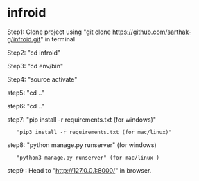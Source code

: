 # infroid

Step1: Clone project using "git clone https://github.com/sarthak-g/infroid.git" in terminal

Step2: "cd infroid"

Step3: "cd env/bin"

Step4: "source activate"

step5: "cd .."

step6: "cd .."

step7: "pip install -r requirements.txt (for windows)"

       "pip3 install -r requirements.txt (for mac/linux)"
       
step8: "python manage.py runserver"  (for windows)

       "python3 manage.py runserver" (for mac/linux )
       
step9 : Head to "http://127.0.0.1:8000/" in browser.      
